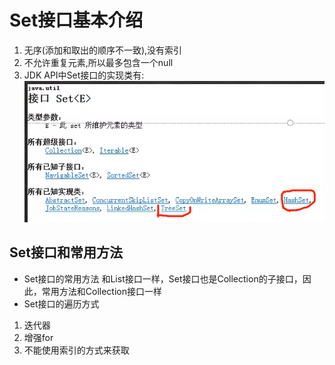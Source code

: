 # Set接口基本介绍
1. 无序(添加和取出的顺序不一致),没有索引
2. 不允许重复元素,所以最多包含一个null
3. JDK API中Set接口的实现类有:
![img.png](images/img_3.png)

## Set接口和常用方法
* Set接口的常用方法
和List接口一样，Set接口也是Collection的子接口，因此，常用方法和Collection接口一样
* Set接口的遍历方式
1. 迭代器
2. 增强for
3. 不能使用索引的方式来获取